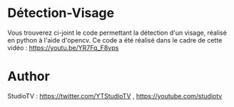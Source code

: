 # Détection-Visage

Vous trouverez ci-joint le code permettant la détection d'un visage, réalisé en python à l'aide d'opencv.
Ce code a été réalisé dans le cadre de cette vidéo : https://youtu.be/YR7Fq_F8vps

# Author

StudioTV : https://twitter.com/YTStudioTV , https://youtube.com/studiotv
